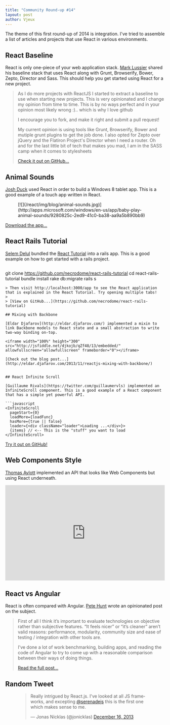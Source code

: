 ```yaml
---
title: "Community Round-up #14"
layout: post
author: Vjeux
---
```


The theme of this first round-up of 2014 is integration. I've tried to assemble a list of articles and projects that use React in various environments.

## React Baseline

React is only one-piece of your web application stack. [Mark Lussier](https://github.com/intabulas) shared his baseline stack that uses React along with Grunt, Browserify, Bower, Zepto, Director and Sass. This should help you get started using React for a new project.

> As I do more projects with ReactJS I started to extract a baseline to use when starting new projects. This is very opinionated and I change my opinion from time to time. This is by no ways perfect and in your opinion most likely wrong :).. which is why I love github
>
> I encourage you to fork, and make it right and submit a pull request!
>
> My current opinion is using tools like Grunt, Browserify, Bower and mutiple grunt plugins to get the job done. I also opted for Zepto over jQuery and the Flatiron Project's Director when I need a router. Oh and for the last little bit of tech that makes you mad, I am in the SASS camp when it comes to stylesheets
>
> [Check it out on GitHub...](https://github.com/intabulas/reactjs-baseline)


## Animal Sounds

[Josh Duck](http://joshduck.com/) used React in order to build a Windows 8 tablet app. This is a good example of a touch app written in React.
<figure>[![](/react/img/blog/animal-sounds.jpg)](http://apps.microsoft.com/windows/en-us/app/baby-play-animal-sounds/9280825c-2ed9-41c0-ba38-aa9a5b890bb9)</figure>

[Download the app...](http://apps.microsoft.com/windows/en-us/app/baby-play-animal-sounds/9280825c-2ed9-41c0-ba38-aa9a5b890bb9)


## React Rails Tutorial

[Selem Delul](http://selem.im) bundled the [React Tutorial](http://facebook.github.io/react/docs/tutorial.html) into a rails app. This is a good example on how to get started with a rails project.

> ```
git clone https://github.com/necrodome/react-rails-tutorial
cd react-rails-tutorial
bundle install
rake db:migrate
rails s
```
> Then visit http://localhost:3000/app to see the React application that is explained in the React Tutorial. Try opening multiple tabs!
>
> [View on GitHub...](https://github.com/necrodome/react-rails-tutorial)

## Mixing with Backbone

[Eldar Djafarov](http://eldar.djafarov.com/) implemented a mixin to link Backbone models to React state and a small abstraction to write two-way binding on-top.

<iframe width="100%" height="300" src="http://jsfiddle.net/djkojb/qZf48/13/embedded/" allowfullscreen="allowfullscreen" frameborder="0"></iframe>

[Check out the blog post...](http://eldar.djafarov.com/2013/11/reactjs-mixing-with-backbone/)


## React Infinite Scroll

[Guillaume Rivals](https://twitter.com/guillaumervls) implemented an InfiniteScroll component. This is a good example of a React component that has a simple yet powerful API.

```javascript
<InfiniteScroll
  pageStart={0}
  loadMore={loadFunc}
  hasMore={true || false}
  loader={<div className="loader">Loading ...</div>}>
  {items} // <-- This is the "stuff" you want to load
</InfiniteScroll>
```

[Try it out on GitHub!](https://github.com/guillaumervls/react-infinite-scroll)


## Web Components Style

[Thomas Aylott](http://subtlegradient.com/) implemented an API that looks like Web Components but using React underneath.

<iframe width="100%" height="300" src="http://jsfiddle.net/SubtleGradient/ue2Aa/embedded/html,js,result" allowfullscreen="allowfullscreen" frameborder="0"></iframe>


## React vs Angular

React is often compared with Angular. [Pete Hunt](http://skulbuny.com/2013/10/31/react-vs-angular/) wrote an opinionated post on the subject.

> First of all I think it’s important to evaluate technologies on objective rather than subjective features. “It feels nicer” or “it’s cleaner” aren’t valid reasons: performance, modularity, community size and ease of testing / integration with other tools are.
>
> I’ve done a lot of work benchmarking, building apps, and reading the code of Angular to try to come up with a reasonable comparison between their ways of doing things.
>
> [Read the full post...](http://skulbuny.com/2013/10/31/react-vs-angular/)



## Random Tweet

<figure><blockquote class="twitter-tweet" lang="en"><p>Really intrigued by React.js. I&#39;ve looked at all JS frameworks, and excepting <a href="https://twitter.com/serenadejs">@serenadejs</a> this is the first one which makes sense to me.</p>&mdash; Jonas Nicklas (@jonicklas) <a href="https://twitter.com/jonicklas/statuses/412640708755869696">December 16, 2013</a></blockquote></figure>
